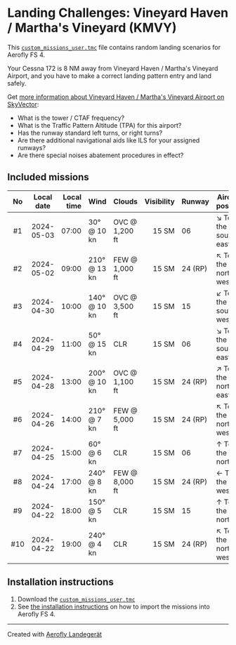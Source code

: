 # Landing Challenges: Vineyard Haven / Martha's Vineyard (KMVY)

This [`custom_missions_user.tmc`](./custom_missions_user.tmc) file contains random landing scenarios for Aerofly FS 4.

Your Cessna 172 is 8 NM away from Vineyard Haven / Martha's Vineyard Airport, and you have to make a correct landing pattern entry and land safely.

Get [more information about Vineyard Haven / Martha's Vineyard Airport on SkyVector](https://skyvector.com/airport/KMVY):

- What is the tower / CTAF frequency?
- What is the Traffic Pattern Altitude (TPA) for this airport?
- Has the runway standard left turns, or right turns?
- Are there additional navigational aids like ILS for your assigned runways?
- Are there special noises abatement procedures in effect?

## Included missions

| No  | Local date | Local time | Wind         | Clouds          | Visibility | Runway  | Aircraft position   |
| :-: | ---------- | ---------: | ------------ | --------------- | ---------: | ------- | ------------------- |
| #1  | 2024-05-03 |      07:00 |  30° @ 10 kn | OVC @  1,200 ft |      15 SM | 06      | ↘ To the south-east |
| #2  | 2024-05-02 |      09:00 | 210° @ 13 kn | FEW @  1,000 ft |      15 SM | 24 (RP) | ↖ To the north-west |
| #3  | 2024-04-30 |      10:00 | 140° @ 10 kn | OVC @  3,500 ft |      15 SM | 15      | ↙ To the south-west |
| #4  | 2024-04-29 |      11:00 |  50° @ 15 kn | CLR             |      15 SM | 06      | ↘ To the south-east |
| #5  | 2024-04-28 |      13:00 | 200° @ 10 kn | OVC @  1,100 ft |      15 SM | 24 (RP) | ↗ To the north-east |
| #6  | 2024-04-26 |      14:00 | 210° @  7 kn | FEW @  5,000 ft |      15 SM | 24 (RP) | ↖ To the north-west |
| #7  | 2024-04-25 |      15:00 |  60° @  6 kn | CLR             |      15 SM | 06      | ↑ To the north      |
| #8  | 2024-04-24 |      17:00 | 240° @  8 kn | FEW @  8,000 ft |      15 SM | 24 (RP) | ← To the west       |
| #9  | 2024-04-22 |      18:00 | 150° @  5 kn | CLR             |      15 SM | 15      | ↑ To the north      |
| #10 | 2024-04-22 |      19:00 | 240° @  4 kn | CLR             |      15 SM | 24 (RP) | ↖ To the north-west |
## Installation instructions

1. Download the [`custom_missions_user.tmc`](./custom_missions_user.tmc)
2. See [the installation instructions](https://fboes.github.io/aerofly-missions/docs/generic-installation.html) on how to import the missions into Aerofly FS 4.


---

Created with [Aerofly Landegerät](https://github.com/fboes/aerofly-patterns)
